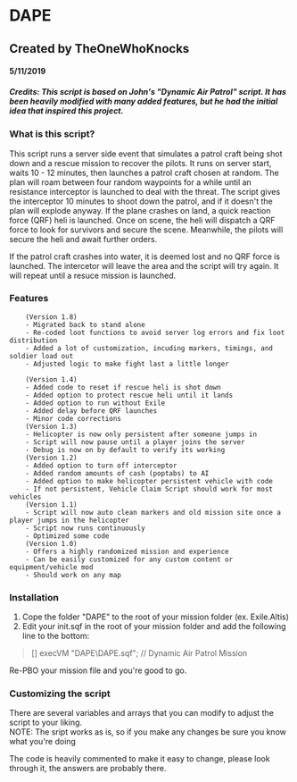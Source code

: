 # DAPE
## Created by TheOneWhoKnocks

#### 5/11/2019

##### Credits: This script is based on John's "Dynamic Air Patrol" script.  It has been heavily modified with many added features, but he had the initial idea that inspired this project.

### What is this script?
This script runs a server side event that simulates a patrol craft being shot down and a rescue mission to recover the pilots.  It runs on server start, waits 10 - 12  minutes,
then launches a patrol craft chosen at random.  The plan will roam between four random waypoints for a while until an resistance interceptor is launched to deal with the threat.
The script gives the interceptor 10 minutes to shoot down the patrol, and if it doesn't the plan will explode anyway.  If the plane crashes on land, a quick reaction force (QRF)
heli is launched.  Once on scene, the heli will dispatch a QRF force to look for survivors and secure the scene.  Meanwhile, the pilots will secure the heli and await further orders.

If the patrol craft crashes into water, it is deemed lost and no QRF force is launched.  The intercetor will leave the area and the script will try again.  It will repeat until 
a resuce mission is launched.

### Features
```
	(Version 1.8)
	- Migrated back to stand alone
	- Re-coded loot functions to avoid server log errors and fix loot distribution
	- Added a lot of customization, incuding markers, timings, and soldier load out
	- Adjusted logic to make fight last a little longer
	
	(Version 1.4)
	- Added code to reset if rescue heli is shot down
	- Added option to protect rescue heli until it lands
	- Added option to run without Exile
	- Added delay before QRF launches
	- Minor code corrections
	(Version 1.3)
	- Helicopter is now only persistent after someone jumps in
	- Script will now pause until a player joins the server
	- Debug is now on by default to verify its working
    (Version 1.2)
    - Added option to turn off interceptor
    - Added random amounts of cash (poptabs) to AI
    - Added option to make helicopter persistent vehicle with code
    - If not persistent, Vehicle Claim Script should work for most vehicles
    (Version 1.1)
    - Script will now auto clean markers and old mission site once a player jumps in the helicopter    
	- Script now runs continuously
	- Optimized some code
    (Version 1.0)
    - Offers a highly randomized mission and experience
    - Can be easily customized for any custom content or equipment/vehicle mod
    - Should work on any map
```
### Installation

1. Cope the folder "DAPE" to the root of your mission folder (ex. Exile.Altis)
2. Edit your init.sqf in the root of your mission folder and add the following line to the bottom:

> [] execVM "DAPE\DAPE.sqf";   // Dynamic Air Patrol Mission

Re-PBO your mission file and you're good to go.

### Customizing the script

There are several variables and arrays that you can modify to adjust the script to your liking.  
NOTE: The sript works as is, so if you make any changes be sure you know what you're doing

The code is heavily commented to make it easy to change, please look through it, the answers are probably there.
